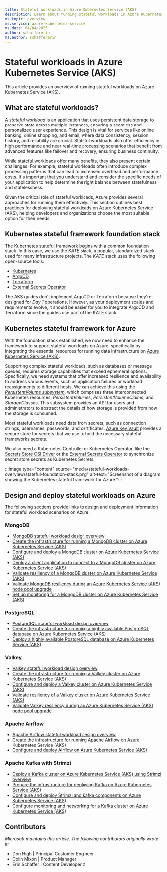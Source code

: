 ```yaml
---
title: Stateful workloads in Azure Kubernetes Service (AKS)
description: Learn about running stateful workloads in Azure Kubernetes Service (AKS).
ms.topic: overview
ms.service: azure-kubernetes-service
ms.date: 04/04/2025
author: schaffererin
ms.author: schaffererin
---
```


# Stateful workloads in Azure Kubernetes Service (AKS)

This article provides an overview of running stateful workloads on Azure Kubernetes Service (AKS).

## What are stateful workloads?

A *stateful workload* is an application that uses persistent data storage to preserve state across multiple instances, ensuring a seamless and personalized user experience. This design is vital for services like online banking, online shopping, and email, where data consistency, session history, and reliability are crucial. Stateful workloads also offer efficiency in high performance and near real-time processing scenarios that benefit from advanced features like failover and recovery, ensuring business continuity.

While stateful workloads offer many benefits, they also present certain challenges. For example, stateful workloads often introduce complex processing patterns that can lead to increased overhead and performance costs. It's important that you understand and consider the specific needs of your application to help determine the right balance between statefulness and statelessness.

Given the critical role of stateful workloads, Azure provides several approaches for running them effectively. This section outlines best practices for deploying stateful workloads on Azure Kubernetes Service (AKS), helping developers and organizations choose the most suitable option for their needs.

## Kubernetes stateful framework foundation stack

The Kubernetes stateful framework begins with a common foundation stack. In this case, we use the *KATE* stack, a popular, standardized stack used for many infrastructure projects. The *KATE* stack uses the following open-source tools:

* [Kubernetes](https://kubernetes.io/)
* [ArgoCD](https://argoproj.github.io/cd)
* [Terraform](https://www.terraform.io/)
* [External Secrets Operator](https://external-secrets.io/latest/)

The AKS guides don't implement ArgoCD or Terraform because they're designed for *Day 1* operations. However, as your deployment scales and requirements evolve, it should be easier for you to integrate ArgoCD and Terraform since the guides use part of the KATE stack.

## Kubernetes stateful framework for Azure

With the foundation stack established, we now need to enhance the framework to support stateful workloads on Azure, specifically by integrating the essential resources for running data infrastructure on [Azure Kubernetes Service (AKS)](what-is-aks.md).

Supporting complex stateful workloads, such as databases or message queues, requires storage capabilities that exceed ephemeral options. Specifically, we need systems that offer increased resilience and availability to address various events, such as application failures or workload reassignments to different hosts. We can achieve this using the [*PersistentVolume subsystem*](https://kubernetes.io/docs/concepts/storage/persistent-volumes/), which comprises three interconnected Kubernetes resources: *PersistentVolumes*, *PersistentVolumeClaims*, and *StorageClasses*. This subsystem provides an API for users and administrators to abstract the details of how storage is provided from how the storage is consumed.

Most stateful workloads need data from secrets, such as connection strings, usernames, passwords, and certificates. [Azure Key Vault](/azure/key-vault/general/overview) provides a secure store for secrets that we use to hold the necessary stateful frameworks secrets.

We also need a Kubernetes Controller or Kubernetes Operator, like the [Secrets Store CSI Driver](https://github.com/kubernetes-sigs/secrets-store-csi-driver) or the [External Secrets Operator](https://external-secrets.io/latest/) to synchronize secret store secrets as Kubernetes Secrets.

:::image type="content" source="media/stateful-workloads-overview/stateful-foundation-stack.png" alt-text="Screenshot of a diagram showing the Kubernetes stateful framework for Azure.":::

## Design and deploy stateful workloads on Azure

The following sections provide links to design and deployment information for stateful workload scenarios on Azure.

### MongoDB

* [MongoDB stateful workload design overview](mongodb-overview.md)
* [Create the infrastructure for running a MongoDB cluster on Azure Kubernetes Service (AKS)](create-mongodb-infrastructure.md)
* [Configure and deploy a MongoDB cluster on Azure Kubernetes Service (AKS)](deploy-mongodb-cluster.md)
* [Deploy a client application to connect to a MongoDB cluster on Azure Kubernetes Service (AKS)](validate-mongodb-cluster.md)
* [Validate resiliency of a MongoDB cluster on Azure Kubernetes Service (AKS)](resiliency-mongodb-cluster.md)
* [Validate MongoDB resiliency during an Azure Kubernetes Service (AKS) node pool upgrade](upgrade-mongodb-cluster.md)
* [Set up monitoring for a MongoDB cluster on Azure Kubernetes Service (AKS)](monitor-aks-mongodb.md)

### PostgreSQL

* [PostgreSQL stateful workload design overview](postgresql-ha-overview.md)
* [Create the infrastructure for running a highly available PostgreSQL database on Azure Kubernetes Service (AKS)](create-postgresql-ha.md)
* [Deploy a highly available PostgreSQL database on Azure Kubernetes Service (AKS)](deploy-postgresql-ha.md)

### Valkey

* [Valkey stateful workload design overview](valkey-overview.md)
* [Create the infrastructure for running a Valkey cluster on Azure Kubernetes Service (AKS)](create-valkey-infrastructure.md)
* [Configure and deploy a Valkey cluster on Azure Kubernetes Service (AKS)](deploy-valkey-cluster.md)
* [Validate resiliency of a Valkey cluster on Azure Kubernetes Service (AKS)](validate-valkey-cluster.md)
* [Validate Valkey resiliency during an Azure Kubernetes Service (AKS) node pool upgrade](upgrade-valkey-aks-nodepool.md)

### Apache Airflow

* [Apache Airflow stateful workload design overview](airflow-overview.md)
* [Create the infrastructure for running Apache Airflow on Azure Kubernetes Service (AKS)](airflow-create-infrastructure.md)
* [Configure and deploy Airflow on Azure Kubernetes Service (AKS)](airflow-deploy.md)

### Apache Kafka with Strimzi

* [Deploy a Kafka cluster on Azure Kubernetes Service (AKS) using Strimzi overview](kafka-overview.md)
* [Prepare the infrastructure for deploying Kafka on Azure Kubernetes Service (AKS)](kafka-infrastructure.md)
* [Configure and deploy Strimzi and Kafka components on Azure Kubernetes Service (AKS)](kafka-deploy.md)
* [Configure monitoring and networking for a Kafka cluster on Azure Kubernetes Service (AKS)](kafka-configure.md)

## Contributors

*Microsoft maintains this article. The following contributors originally wrote it:*

* Don High | Principal Customer Engineer
* Colin Mixon | Product Manager
* Erin Schaffer | Content Developer 2
